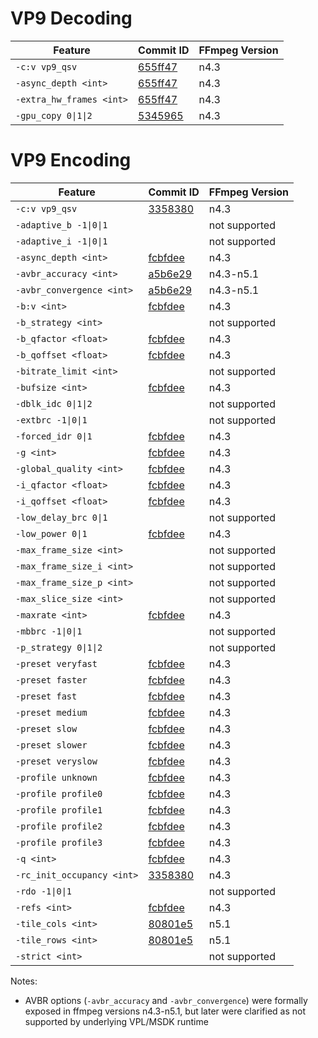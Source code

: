 # VP9 Decoding

| Feature                     | Commit ID                                                                                   | FFmpeg Version |
| --------------------------- | ------------------------------------------------------------------------------------------- | -------------- |
| `-c:v vp9_qsv`              | [655ff47](https://github.com/FFmpeg/FFmpeg/commit/655ff4708bfe160447b07d0cbae6b710666f0139) | n4.3           |
| `-async_depth <int>`        | [655ff47](https://github.com/FFmpeg/FFmpeg/commit/655ff4708bfe160447b07d0cbae6b710666f0139) | n4.3           |
| `-extra_hw_frames <int>`    | [655ff47](https://github.com/FFmpeg/FFmpeg/commit/655ff4708bfe160447b07d0cbae6b710666f0139) | n4.3           |
| `-gpu_copy 0\|1\|2`         | [5345965](https://github.com/FFmpeg/FFmpeg/commit/5345965b3f088ad5acd5151bec421c97470675a4) | n4.3           |

# VP9 Encoding

| Feature                     | Commit ID                                                                                   | FFmpeg Version |
| --------------------------- | ------------------------------------------------------------------------------------------- | -------------- |
| `-c:v vp9_qsv`              | [3358380](https://github.com/FFmpeg/FFmpeg/commit/33583803e107b6d532def0f9d949364b01b6ad5a) | n4.3           |
| `-adaptive_b -1\|0\|1`      | | not supported  |
| `-adaptive_i -1\|0\|1`      | | not supported  |
| `-async_depth <int>`        | [fcbfdee](https://github.com/FFmpeg/FFmpeg/commit/fcbfdeeabe21cb0925313dab6079c50318a7bc71) | n4.3           |
| `-avbr_accuracy <int>`      | [a5b6e29](https://github.com/FFmpeg/FFmpeg/commit/a5b6e292271f18d309389e7672e362332dc7dd7c) | n4.3-n5.1      |
| `-avbr_convergence <int>`   | [a5b6e29](https://github.com/FFmpeg/FFmpeg/commit/a5b6e292271f18d309389e7672e362332dc7dd7c) | n4.3-n5.1      |
| `-b:v <int>`                | [fcbfdee](https://github.com/FFmpeg/FFmpeg/commit/fcbfdeeabe21cb0925313dab6079c50318a7bc71) | n4.3           |
| `-b_strategy <int>`         | | not supported  |
| `-b_qfactor <float>`        | [fcbfdee](https://github.com/FFmpeg/FFmpeg/commit/fcbfdeeabe21cb0925313dab6079c50318a7bc71) | n4.3           |
| `-b_qoffset <float>`        | [fcbfdee](https://github.com/FFmpeg/FFmpeg/commit/fcbfdeeabe21cb0925313dab6079c50318a7bc71) | n4.3           |
| `-bitrate_limit <int>`      | | not supported  |
| `-bufsize <int>`            | [fcbfdee](https://github.com/FFmpeg/FFmpeg/commit/fcbfdeeabe21cb0925313dab6079c50318a7bc71) | n4.3           |
| `-dblk_idc 0\|1\|2`         | | not supported  |
| `-extbrc -1\|0\|1`          | | not supported  |
| `-forced_idr 0\|1`          | [fcbfdee](https://github.com/FFmpeg/FFmpeg/commit/fcbfdeeabe21cb0925313dab6079c50318a7bc71) | n4.3           |
| `-g <int>`                  | [fcbfdee](https://github.com/FFmpeg/FFmpeg/commit/fcbfdeeabe21cb0925313dab6079c50318a7bc71) | n4.3           |
| `-global_quality <int>`     | [fcbfdee](https://github.com/FFmpeg/FFmpeg/commit/fcbfdeeabe21cb0925313dab6079c50318a7bc71) | n4.3           |
| `-i_qfactor <float>`        | [fcbfdee](https://github.com/FFmpeg/FFmpeg/commit/fcbfdeeabe21cb0925313dab6079c50318a7bc71) | n4.3           |
| `-i_qoffset <float>`        | [fcbfdee](https://github.com/FFmpeg/FFmpeg/commit/fcbfdeeabe21cb0925313dab6079c50318a7bc71) | n4.3           |
| `-low_delay_brc 0\|1`       | | not supported  |
| `-low_power 0\|1`           | [fcbfdee](https://github.com/FFmpeg/FFmpeg/commit/fcbfdeeabe21cb0925313dab6079c50318a7bc71) | n4.3           |
| `-max_frame_size <int>`     | | not supported  |
| `-max_frame_size_i <int>`   | | not supported  |
| `-max_frame_size_p <int>`   | | not supported  |
| `-max_slice_size <int>`     | | not supported  |
| `-maxrate <int>`            | [fcbfdee](https://github.com/FFmpeg/FFmpeg/commit/fcbfdeeabe21cb0925313dab6079c50318a7bc71) | n4.3           |
| `-mbbrc -1\|0\|1`           | | not supported  |
| `-p_strategy 0\|1\|2`       | | not supported  |
| `-preset veryfast`          | [fcbfdee](https://github.com/FFmpeg/FFmpeg/commit/fcbfdeeabe21cb0925313dab6079c50318a7bc71) | n4.3           |
| `-preset faster`            | [fcbfdee](https://github.com/FFmpeg/FFmpeg/commit/fcbfdeeabe21cb0925313dab6079c50318a7bc71) | n4.3           |
| `-preset fast`              | [fcbfdee](https://github.com/FFmpeg/FFmpeg/commit/fcbfdeeabe21cb0925313dab6079c50318a7bc71) | n4.3           |
| `-preset medium`            | [fcbfdee](https://github.com/FFmpeg/FFmpeg/commit/fcbfdeeabe21cb0925313dab6079c50318a7bc71) | n4.3           |
| `-preset slow`              | [fcbfdee](https://github.com/FFmpeg/FFmpeg/commit/fcbfdeeabe21cb0925313dab6079c50318a7bc71) | n4.3           |
| `-preset slower`            | [fcbfdee](https://github.com/FFmpeg/FFmpeg/commit/fcbfdeeabe21cb0925313dab6079c50318a7bc71) | n4.3           |
| `-preset veryslow`          | [fcbfdee](https://github.com/FFmpeg/FFmpeg/commit/fcbfdeeabe21cb0925313dab6079c50318a7bc71) | n4.3           |
| `-profile unknown`          | [fcbfdee](https://github.com/FFmpeg/FFmpeg/commit/fcbfdeeabe21cb0925313dab6079c50318a7bc71) | n4.3           |
| `-profile profile0`         | [fcbfdee](https://github.com/FFmpeg/FFmpeg/commit/fcbfdeeabe21cb0925313dab6079c50318a7bc71) | n4.3           |
| `-profile profile1`         | [fcbfdee](https://github.com/FFmpeg/FFmpeg/commit/fcbfdeeabe21cb0925313dab6079c50318a7bc71) | n4.3           |
| `-profile profile2`         | [fcbfdee](https://github.com/FFmpeg/FFmpeg/commit/fcbfdeeabe21cb0925313dab6079c50318a7bc71) | n4.3           |
| `-profile profile3`         | [fcbfdee](https://github.com/FFmpeg/FFmpeg/commit/fcbfdeeabe21cb0925313dab6079c50318a7bc71) | n4.3           |
| `-q <int>`                  | [fcbfdee](https://github.com/FFmpeg/FFmpeg/commit/fcbfdeeabe21cb0925313dab6079c50318a7bc71) | n4.3           |
| `-rc_init_occupancy <int>`  | [3358380](https://github.com/FFmpeg/FFmpeg/commit/33583803e107b6d532def0f9d949364b01b6ad5a) | n4.3           |
| `-rdo -1\|0\|1`             | | not supported |
| `-refs <int>`               | [fcbfdee](https://github.com/FFmpeg/FFmpeg/commit/fcbfdeeabe21cb0925313dab6079c50318a7bc71) | n4.3           |
| `-tile_cols <int>`          | [80801e5](https://github.com/FFmpeg/FFmpeg/commit/80801e570566976195f515216de4403cdcf4f7a3) | n5.1           |
| `-tile_rows <int>`          | [80801e5](https://github.com/FFmpeg/FFmpeg/commit/80801e570566976195f515216de4403cdcf4f7a3) | n5.1           |
| `-strict <int>`             | | not supported |

Notes:

* AVBR options (`-avbr_accuracy` and `-avbr_convergence`) were formally exposed in ffmpeg versions n4.3-n5.1, but
  later were clarified as not supported by underlying VPL/MSDK runtime

